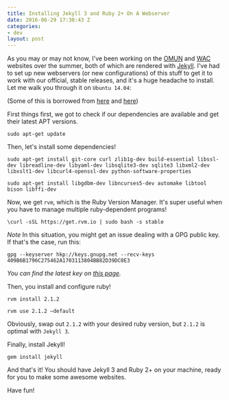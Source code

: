 ```yaml
---
title: Installing Jekyll 3 and Ruby 2+ On A Webserver
date: 2016-06-29 17:30:43 Z
categories:
- dev
layout: post
---
```


As you may or may not know, I've been working on the [OMUN](http://omun.ca) and [WAC](http://world.ac) websites over the summer, both of which are rendered with [Jekyll](https://jekyllrb.com/). I've had to set up new webservers (or new configurations) of this stuff to get it to work with our official, stable releases, and it's a huge headache to install. Let me walk you through it on `Ubuntu 14.04`:

(Some of this is borrowed from [here](https://computernerddiaries.wordpress.com/2016/02/17/how-to-install-ruby-2-and-jekyll-3/) and [here](http://rvm.io/rvm/install))

First things first, we got to check if our dependencies are available and get their latest APT versions.

```
sudo apt-get update
```

Then, let's install some dependencies!

```
sudo apt-get install git-core curl zlib1g-dev build-essential libssl-dev libreadline-dev libyaml-dev libsqlite3-dev sqlite3 libxml2-dev libxslt1-dev libcurl4-openssl-dev python-software-properties
```

```
sudo apt-get install libgdbm-dev libncurses5-dev automake libtool bison libffi-dev
```

Now, we get `rvm`, which is the Ruby Version Manager. It's super useful when you have to manage multiple ruby-dependent programs!

```
\curl -sSL https://get.rvm.io | sudo bash -s stable
```

*Note* In this situation, you might get an issue dealing with a GPG public key. If that's the case, run this:

```
gpg --keyserver hkp://keys.gnupg.net --recv-keys 409B6B1796C275462A1703113804BB82D39DC0E3
```

*You can find the latest key on [this page](http://rvm.io/rvm/install).*

Then, you install and configure ruby!

```
rvm install 2.1.2

rvm use 2.1.2 –default
```

Obviously, swap out `2.1.2` with your desired ruby version, but `2.1.2` is optimal with `Jekyll 3`.

Finally, install Jekyll!

```
gem install jekyll
```

And that's it! You should have Jekyll 3 and Ruby 2+ on your machine, ready for you to make some awesome websites.

Have fun!
